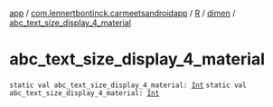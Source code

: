 [app](../../../index.md) / [com.lennertbontinck.carmeetsandroidapp](../../index.md) / [R](../index.md) / [dimen](index.md) / [abc_text_size_display_4_material](./abc_text_size_display_4_material.md)

# abc_text_size_display_4_material

`static val abc_text_size_display_4_material: `[`Int`](https://kotlinlang.org/api/latest/jvm/stdlib/kotlin/-int/index.html)
`static val abc_text_size_display_4_material: `[`Int`](https://kotlinlang.org/api/latest/jvm/stdlib/kotlin/-int/index.html)